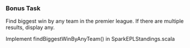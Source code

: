### Bonus Task
Find biggest win by any team in the premier league. If there are multiple results, display any.

Implement findBiggestWinByAnyTeam() in SparkEPLStandings.scala


